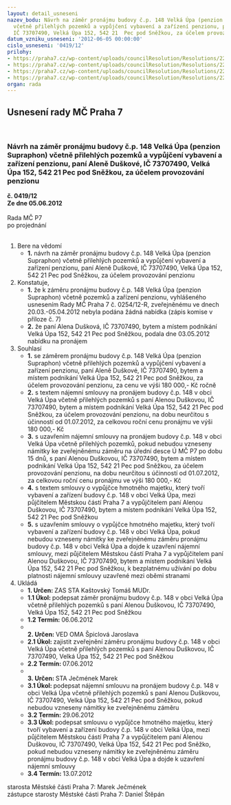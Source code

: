 ```yaml
---
layout: detail_usneseni
nazev_bodu: Návrh na záměr pronájmu budovy č.p. 148 Velká Úpa (penzion Supraphon)
  včetně přilehlých pozemků a vypůjčení vybavení a zařízení penzionu, paní Aleně Duškové,
  IČ 73707490, Velká Úpa 152, 542 21  Pec pod Sněžkou, za účelem provozování penzionu
datum_vzniku_usneseni: '2012-06-05 00:00:00'
cislo_usneseni: '0419/12'
prilohy:
- https://praha7.cz/wp-content/uploads/councilResolution/Resolutions/22771/31-12-priloha_1.doc
- https://praha7.cz/wp-content/uploads/councilResolution/Resolutions/22771/31-12-priloha_2.doc
- https://praha7.cz/wp-content/uploads/councilResolution/Resolutions/22771/31-12-priloha_3.doc
- https://praha7.cz/wp-content/uploads/councilResolution/Resolutions/22771/31-12-priloha_8.pdf
organ: rada
---
```

<div id="ucUsn_pList" class="usn">
	<span><h2>Usnesení rady MČ Praha 7 </h2>
<br></span><div class="standBody">
<span><h3>Návrh na záměr pronájmu budovy č.p. 148 Velká Úpa (penzion Supraphon) včetně přilehlých pozemků a vypůjčení vybavení a zařízení penzionu, paní Aleně Duškové, IČ 73707490, Velká Úpa 152, 542 21  Pec pod Sněžkou, za účelem provozování penzionu</h3></span><div class="center">
		<strong>č. 0419/12</strong><br>
	</div>
<div class="center">
		<strong>Ze dne 05.06.2012</strong><br><br>
	</div>Rada MČ P7<br> po projednání<br><br><ol>
<li>Bere na vědomí<ul><li>
<strong>1.</strong> návrh na záměr pronájmu budovy č.p. 148 Velká Úpa (penzion Supraphon) včetně přilehlých pozemků a vypůjčení vybavení a zařízení penzionu, paní Aleně Duškové, IČ 73707490, Velká Úpa 152, 542 21  Pec pod Sněžkou, za účelem provozování penzionu  </li></ul>
</li>
<li>Konstatuje,<ul>
<li>
<strong>1.</strong> že k záměru pronájmu budovy č.p. 148 Velká Úpa (penzion Supraphon) včetně pozemků a zařízení penzionu, vyhlášeného usnesením Rady MČ Praha 7 č. 0254/12-R, zveřejněnému ve dnech 20.03.-05.04.2012 nebyla podána žádná nabídka (zápis komise v příloze č. 7)</li>
<li>
<strong>2.</strong> že paní Alena Dušková, IČ 73707490, bytem a místem podnikání Velká Úpa 152, 542 21  Pec pod Sněžkou, podala dne 03.05.2012 nabídku na pronájem  </li>
</ul>
</li>
<li>Souhlasí<ul>
<li>
<strong>1.</strong> se záměrem pronájmu budovy č.p. 148 Velká Úpa (penzion Supraphon) včetně přilehlých pozemků a vypůjčení vybavení a zařízení penzionu, paní Aleně Duškové, IČ 73707490, bytem a místem podnikání Velká Úpa 152, 542 21  Pec pod Sněžkou, za účelem provozování penzionu, za cenu ve výši 180 000,- Kč ročně</li>
<li>
<strong>2.</strong> s textem nájemní smlouvy na pronájem budovy č.p. 148 v obci Velká Úpa včetně přilehlých pozemků s paní Alenou Duškovou, IČ 73707490, bytem a místem podnikání Velká Úpa 152, 542 21  Pec pod Sněžkou, za účelem provozování penzionu, na dobu neurčitou s účinností od 01.07.2012, za celkovou roční cenu pronájmu ve výši 180 000,- Kč</li>
<li>
<strong>3.</strong> s uzavřením nájemní smlouvy na pronájem budovy č.p. 148 v obci Velká Úpa včetně přilehlých pozemků, pokud nebudou vzneseny námitky ke zveřejněnému záměru na úřední desce Ú MČ P7 po dobu 15 dnů, s paní Alenou Duškovou, IČ 73707490, bytem a místem podnikání Velká Úpa 152, 542 21 Pec pod Sněžkou, za účelem provozování penzionu, na dobu neurčitou s účinností od 01.07.2012, za celkovou roční cenu pronájmu ve výši 180 000,- Kč</li>
<li>
<strong>4.</strong> s textem smlouvy o vypůjčce hmotného majetku, který tvoří vybavení a zařízení budovy č.p. 148 v obci Velká Úpa, mezi půjčitelem Městskou částí Praha 7 a vypůjčitelem paní Alenou Duškovou, IČ 73707490, bytem a místem podnikání Velká Úpa 152, 542 21  Pec pod Sněžkou</li>
<li>
<strong>5.</strong> s uzavřením smlouvy o vypůjčce hmotného majetku, který tvoří vybavení a zařízení budovy č.p. 148 v obci Velká Úpa, pokud nebudou vzneseny námitky ke zveřejněnému záměru pronájmu budovy č.p. 148 v obci Velká Úpa a dojde k uzavření nájemní smlouvy, mezi půjčitelem Městskou částí Praha 7 a vypůjčitelem paní Alenou Duškovou, IČ 73707490, bytem a místem podnikání Velká Úpa 152, 542 21  Pec pod Sněžkou, k bezplatnému užívání po dobu platnosti nájemní smlouvy uzavřené mezi oběmi stranami</li>
</ul>
</li>
<li>Ukládá<ul>
<li>
<strong>1. Určen: </strong>ZAS STA Kaštovský Tomáš MUDr.</li>
<li>
<strong>1.1 Úkol: </strong>podepsat záměr pronájmu budovy č.p. 148 v obci Velká Úpa včetně přilehlých pozemků s paní Alenou Duškovou, IČ 73707490, Velká Úpa 152, 542 21  Pec pod Sněžkou</li>
<li>
<strong>1.2 Termín: </strong>06.06.2012</li>
<li>
<strong><br>2. Určen: </strong>VED OMA Špiclová Jaroslava</li>
<li>
<strong>2.1 Úkol: </strong>zajistit zveřejnění záměru pronájmu budovy č.p. 148 v obci Velká Úpa včetně přilehlých pozemků s paní Alenou Duškovou, IČ 73707490, Velká Úpa 152, 542 21  Pec pod Sněžkou</li>
<li>
<strong>2.2 Termín: </strong>07.06.2012</li>
<li>
<strong><br>3. Určen: </strong>STA Ječmének Marek</li>
<li>
<strong>3.1 Úkol: </strong>podepsat nájemní smlouvu na pronájem budovy č.p. 148 v obci Velká Úpa včetně přilehlých pozemků s paní Alenou Duškovou, IČ 73707490, Velká Úpa 152, 542 21  Pec pod Sněžkou, pokud nebudou vzneseny námitky ke zveřejněnému záměru</li>
<li>
<strong>3.2 Termín: </strong>29.06.2012</li>
<li>
<strong>3.3 Úkol: </strong>podepsat smlouvu o vypůjčce hmotného majetku, který tvoří vybavení a zařízení budovy č.p. 148 v obci Velká Úpa, mezi půjčitelem Městskou částí Praha 7 a vypůjčitelem paní Alenou Duškovou, IČ 73707490, Velká Úpa 152, 542 21  Pec pod Sněžko, pokud nebudou vzneseny námitky ke zveřejněnému záměru pronájmu budovy č.p. 148 v obci Velká Úpa a dojde k uzavření nájemní smlouvy</li>
<li>
<strong>3.4 Termín: </strong>13.07.2012</li>
</ul>
</li>
</ol>starosta Městské části Praha 7: Marek Ječmének<br>zástupce starosty Městské části Praha 7: Daniel Štěpán 
</div>
</div>